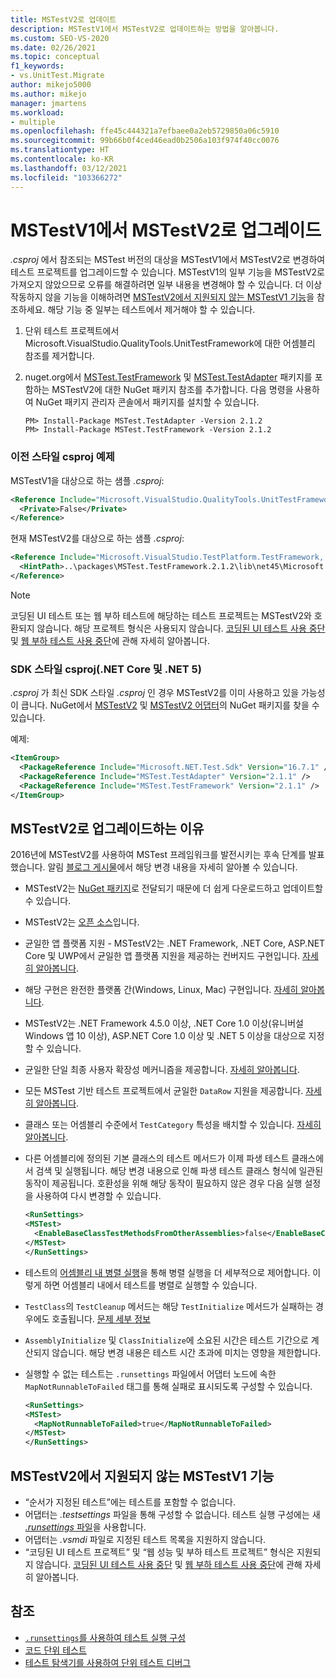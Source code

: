 ```yaml
---
title: MSTestV2로 업데이트
description: MSTestV1에서 MSTestV2로 업데이트하는 방법을 알아봅니다.
ms.custom: SEO-VS-2020
ms.date: 02/26/2021
ms.topic: conceptual
f1_keywords:
- vs.UnitTest.Migrate
author: mikejo5000
ms.author: mikejo
manager: jmartens
ms.workload:
- multiple
ms.openlocfilehash: ffe45c444321a7efbaee0a2eb5729850a06c5910
ms.sourcegitcommit: 99b66b0f4ced46ead0b2506a103f974f40cc0076
ms.translationtype: HT
ms.contentlocale: ko-KR
ms.lasthandoff: 03/12/2021
ms.locfileid: "103366272"
---
```

# <a name="upgrade-from-mstestv1-to-mstestv2"></a>MSTestV1에서 MSTestV2로 업그레이드

*.csproj* 에서 참조되는 MSTest 버전의 대상을 MSTestV1에서 MSTestV2로 변경하여 테스트 프로젝트를 업그레이드할 수 있습니다. MSTestV1의 일부 기능을 MSTestV2로 가져오지 않았으므로 오류를 해결하려면 일부 내용을 변경해야 할 수 있습니다. 더 이상 작동하지 않을 기능을 이해하려면 [MSTestV2에서 지원되지 않는 MSTestV1 기능](#mstestv1-features-that-are-not-supported-in-mstestv2)을 참조하세요. 해당 기능 중 일부는 테스트에서 제거해야 할 수 있습니다.

1. 단위 테스트 프로젝트에서 Microsoft.VisualStudio.QualityTools.UnitTestFramework에 대한 어셈블리 참조를 제거합니다.
2. nuget.org에서 [MSTest.TestFramework](https://www.nuget.org/packages/MSTest.TestFramework) 및 [MSTest.TestAdapter](https://www.nuget.org/packages/MSTest.TestAdapter/) 패키지를 포함하는 MSTestV2에 대한 NuGet 패키지 참조를 추가합니다. 다음 명령을 사용하여 NuGet 패키지 관리자 콘솔에서 패키지를 설치할 수 있습니다.

    ```console
    PM> Install-Package MSTest.TestAdapter -Version 2.1.2
    PM> Install-Package MSTest.TestFramework -Version 2.1.2
    ```

### <a name="old-style-csproj-example"></a>이전 스타일 csproj 예제

MSTestV1을 대상으로 하는 샘플 *.csproj*:

```xml
<Reference Include="Microsoft.VisualStudio.QualityTools.UnitTestFramework, Version=10.0.0.0, Culture=neutral, PublicKeyToken=b03f5f7f11d50a3a, processorArchitecture=MSIL">
  <Private>False</Private>
</Reference>
```

현재 MSTestV2를 대상으로 하는 샘플 *.csproj*:

```xml
<Reference Include="Microsoft.VisualStudio.TestPlatform.TestFramework, Version=14.0.0.0, Culture=neutral, PublicKeyToken=b03f5f7f11d50a3a, processorArchitecture=MSIL">
  <HintPath>..\packages\MSTest.TestFramework.2.1.2\lib\net45\Microsoft.VisualStudio.TestPlatform.TestFramework.dll</HintPath>
</Reference>
```

> [!NOTE]
> 코딩된 UI 테스트 또는 웹 부하 테스트에 해당하는 테스트 프로젝트는 MSTestV2와 호환되지 않습니다. 해당 프로젝트 형식은 사용되지 않습니다. [코딩된 UI 테스트 사용 중단](https://devblogs.microsoft.com/devops/changes-to-coded-ui-test-in-visual-studio-2019/) 및 [웹 부하 테스트 사용 중단](https://devblogs.microsoft.com/devops/cloud-based-load-testing-service-eol/)에 관해 자세히 알아봅니다.

### <a name="sdk-style-csproj-net-core-and-net-5"></a>SDK 스타일 csproj(.NET Core 및 .NET 5)

*.csproj* 가 최신 SDK 스타일 *.csproj* 인 경우 MSTestV2를 이미 사용하고 있을 가능성이 큽니다. NuGet에서 [MSTestV2](https://www.nuget.org/packages/MSTest.TestFramework) 및 [MSTestV2 어댑터](https://www.nuget.org/packages/MSTest.TestAdapter/)의 NuGet 패키지를 찾을 수 있습니다.

예제:

```xml
<ItemGroup>
  <PackageReference Include="Microsoft.NET.Test.Sdk" Version="16.7.1" />
  <PackageReference Include="MSTest.TestAdapter" Version="2.1.1" />
  <PackageReference Include="MSTest.TestFramework" Version="2.1.1" />
</ItemGroup>
```

## <a name="why-upgrade-to-mstestv2"></a>MSTestV2로 업그레이드하는 이유

2016년에 MSTestV2를 사용하여 MSTest 프레임워크를 발전시키는 후속 단계를 발표했습니다. 알림 [블로그 게시물](https://devblogs.microsoft.com/devops/taking-the-mstest-framework-forward-with-mstest-v2/)에서 해당 변경 내용을 자세히 알아볼 수 있습니다.

* MSTestV2는 [NuGet 패키지](https://www.nuget.org/packages/MSTest.TestFramework/)로 전달되기 때문에 더 쉽게 다운로드하고 업데이트할 수 있습니다.
* MSTestV2는 [오픈 소스](https://github.com/microsoft/testfx)입니다.
* 균일한 앱 플랫폼 지원 - MSTestV2는 .NET Framework, .NET Core, ASP.NET Core 및 UWP에서 균일한 앱 플랫폼 지원을 제공하는 컨버지드 구현입니다. [자세히 알아봅니다](https://blogs.msdn.microsoft.com/devops/2016/09/01/announcing-mstest-v2-framework-support-for-net-core-1-0-rtm/).
* 해당 구현은 완전한 플랫폼 간(Windows, Linux, Mac) 구현입니다. [자세히 알아봅니다](https://blogs.msdn.microsoft.com/devops/2017/04/05/mstest-v2-is-open-source/).
* MSTestV2는 .NET Framework 4.5.0 이상, .NET Core 1.0 이상(유니버설 Windows 앱 10 이상), ASP.NET Core 1.0 이상 및 .NET 5 이상을 대상으로 지정할 수 있습니다.
* 균일한 단일 최종 사용자 확장성 메커니즘을 제공합니다. [자세히 알아봅니다](https://blogs.msdn.microsoft.com/devops/2017/07/18/extending-mstest-v2/).
* 모든 MSTest 기반 테스트 프로젝트에서 균일한 `DataRow` 지원을 제공합니다. [자세히 알아봅니다](https://blogs.msdn.microsoft.com/devops/2017/02/25/mstest-v2-now-and-ahead/).
* 클래스 또는 어셈블리 수준에서 `TestCategory` 특성을 배치할 수 있습니다. [자세히 알아봅니다](https://blogs.msdn.microsoft.com/devops/2017/02/25/mstest-v2-now-and-ahead/).
* 다른 어셈블리에 정의된 기본 클래스의 테스트 메서드가 이제 파생 테스트 클래스에서 검색 및 실행됩니다. 해당 변경 내용으로 인해 파생 테스트 클래스 형식에 일관된 동작이 제공됩니다. 호환성을 위해 해당 동작이 필요하지 않은 경우 다음 실행 설정을 사용하여 다시 변경할 수 있습니다.

    ```xml
    <RunSettings>    
    <MSTest> 
      <EnableBaseClassTestMethodsFromOtherAssemblies>false</EnableBaseClassTestMethodsFromOtherAssemblies> 
    </MSTest> 
    </RunSettings>
    ```

* 테스트의 [어셈블리 내 병렬 실행](https://github.com/Microsoft/testfx-docs/blob/master/RFCs/004-In-Assembly-Parallel-Execution.md)을 통해 병렬 실행을 더 세부적으로 제어합니다. 이렇게 하면 어셈블리 내에서 테스트를 병렬로 실행할 수 있습니다.
* `TestClass`의 `TestCleanup` 메서드는 해당 `TestInitialize` 메서드가 실패하는 경우에도 호출됩니다. [문제 세부 정보](https://github.com/Microsoft/testfx/issues/250)
* `AssemblyInitialize` 및 `ClassInitialize`에 소요된 시간은 테스트 기간으로 계산되지 않습니다. 해당 변경 내용은 테스트 시간 초과에 미치는 영향을 제한합니다.
* 실행할 수 없는 테스트는 `.runsettings` 파일에서 어댑터 노드에 속한 `MapNotRunnableToFailed` 태그를 통해 실패로 표시되도록 구성할 수 있습니다.

    ```xml
    <RunSettings>    
    <MSTest> 
      <MapNotRunnableToFailed>true</MapNotRunnableToFailed> 
    </MSTest> 
    </RunSettings>
    ```

## <a name="mstestv1-features-that-are-not-supported-in-mstestv2"></a>MSTestV2에서 지원되지 않는 MSTestV1 기능

*   “순서가 지정된 테스트”에는 테스트를 포함할 수 없습니다.
*   어댑터는 *.testsettings* 파일을 통해 구성할 수 없습니다. 테스트 실행 구성에는 새 [ *.runsettings* 파일](../test/configure-unit-tests-by-using-a-dot-runsettings-file.md)을 사용합니다.
*   어댑터는 *.vsmdi* 파일로 지정된 테스트 목록을 지원하지 않습니다.
*   “코딩된 UI 테스트 프로젝트” 및 “웹 성능 및 부하 테스트 프로젝트” 형식은 지원되지 않습니다. [코딩된 UI 테스트 사용 중단](https://devblogs.microsoft.com/devops/changes-to-coded-ui-test-in-visual-studio-2019/) 및 [웹 부하 테스트 사용 중단](https://devblogs.microsoft.com/devops/cloud-based-load-testing-service-eol/)에 관해 자세히 알아봅니다.

## <a name="see-also"></a>참조

- [`.runsettings`를 사용하여 테스트 실행 구성](../test/configure-unit-tests-by-using-a-dot-runsettings-file.md)
- [코드 단위 테스트](../test/unit-test-your-code.md)
- [테스트 탐색기를 사용하여 단위 테스트 디버그](../test/debug-unit-tests-with-test-explorer.md)
